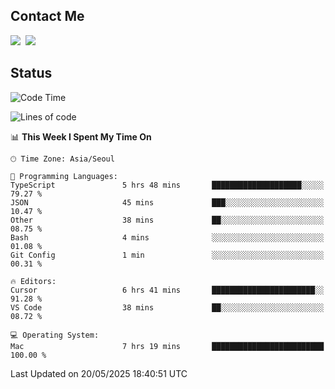 ## Contact Me
<a href="https://instagram.com/_hongrok"><img src="https://img.shields.io/badge/Instagram-E4405F?style=for-the-badge&logo=Instagram&logoColor=white"/></a>&nbsp;
<img src="https://img.shields.io/badge/HongRok @hlog2e-5865F2?style=for-the-badge&logo=Discord&logoColor=white"/>&nbsp;

## Status

<!--START_SECTION:waka-->
![Code Time](http://img.shields.io/badge/Code%20Time-883%20hrs%2055%20mins-blue)

![Lines of code](https://img.shields.io/badge/From%20Hello%20World%20I%27ve%20Written-656.0%20thousand%20lines%20of%20code-blue)

📊 **This Week I Spent My Time On** 

```text
🕑︎ Time Zone: Asia/Seoul

💬 Programming Languages: 
TypeScript               5 hrs 48 mins       ████████████████████░░░░░   79.27 % 
JSON                     45 mins             ███░░░░░░░░░░░░░░░░░░░░░░   10.47 % 
Other                    38 mins             ██░░░░░░░░░░░░░░░░░░░░░░░   08.75 % 
Bash                     4 mins              ░░░░░░░░░░░░░░░░░░░░░░░░░   01.08 % 
Git Config               1 min               ░░░░░░░░░░░░░░░░░░░░░░░░░   00.31 % 

🔥 Editors: 
Cursor                   6 hrs 41 mins       ███████████████████████░░   91.28 % 
VS Code                  38 mins             ██░░░░░░░░░░░░░░░░░░░░░░░   08.72 % 

💻 Operating System: 
Mac                      7 hrs 19 mins       █████████████████████████   100.00 % 
```


 Last Updated on 20/05/2025 18:40:51 UTC
<!--END_SECTION:waka-->
